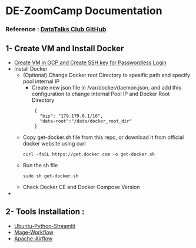 # DE-ZoomCamp Documentation

### Reference : [DataTalks Club GitHub](https://github.com/DataTalksClub/data-engineering-zoomcamp/blob/main/README.md)

## 1- Create VM and Install Docker
  - [Create VM in GCP and Create SSH key for Passwordless Login](https://github.com/cloud1mahardianyusuf/de-zoomcamp-documentation/blob/main/Create%20VM%20on%20GCP/Readme.md)
  - Install Docker
      -  (Optional) Change Docker root Directory to spesific path and specify pool internal IP
          -  Create new json file in /var/docker/daemon.json, and add this configuration to change internal Pool IP and Docker Root Directory
             ```
              {
              	"bip": "179.179.0.1/16",
              	"data-root":"/data/docker_root_dir"
              }
             ```
      -  Copy get-docker.sh file from this repo, or download it from official docker website using curl
          ```
          curl -fsSL https://get.docker.com -o get-docker.sh
          ```
      -  Run the sh file
          ```
          sudo sh get-docker.sh
          ```
      -  Check Docker CE and Docker Compose Version
  - 
## 2- Tools Installation :
  - [Ubuntu-Python-Streamlit](https://github.com/cloud1mahardianyusuf/ubuntu-python-streamlit)
  - [Mage-Workflow](https://github.com/cloud1mahardianyusuf/mage-workflow)
  - [Apache-Airflow](https://github.com/cloud1mahardianyusuf/apache-airflow)
